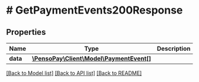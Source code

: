# # GetPaymentEvents200Response

## Properties

Name | Type | Description | Notes
------------ | ------------- | ------------- | -------------
**data** | [**\PensoPay\Client\Model\PaymentEvent[]**](PaymentEvent.md) |  | [optional]

[[Back to Model list]](../../README.md#models) [[Back to API list]](../../README.md#endpoints) [[Back to README]](../../README.md)
